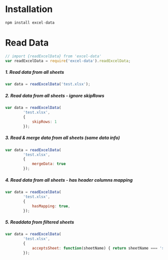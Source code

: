 # Installation
```javascript
npm install excel-data
```

# Read Data
```javascript
// import {readExcelData} from 'excel-data'
var readExcelData = require('excel-data').readExcelData;
```

##### 1. Read data from all sheets
```javascript
var data = readExcelData('test.xlsx');
```


##### 2. Read data from all sheets - ignore skipRows
```javascript
var data = readExcelData(
		'test.xlsx', 
		{
			skipRows: 1
		});
```


##### 3. Read & merge data from all sheets (same data info)
```javascript
var data = readExcelData(
		'test.xlsx', 
		{
			mergeData: true
		});
```


##### 4. Read data from all sheets - has header columns mapping
```javascript
var data = readExcelData(
		'test.xlsx', 
		{
			hasMapping: true,
		});
```


##### 5. Readdata from filtered sheets
```javascript
var data = readExcelData(
		'test.xlsx', 
		{
			acceptsSheet: function(sheetName) { return sheetName === 'salarylevel' }
		});
```

